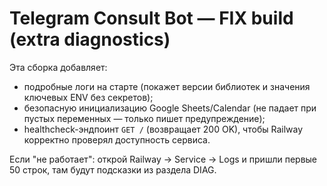# Telegram Consult Bot — FIX build (extra diagnostics)

Эта сборка добавляет:
- подробные логи на старте (покажет версии библиотек и значения ключевых ENV без секретов);
- безопасную инициализацию Google Sheets/Calendar (не падает при пустых переменных — только пишет предупреждение);
- healthcheck-эндпоинт `GET /` (возвращает 200 OK), чтобы Railway корректно проверял доступность сервиса.

Если "не работает": открой Railway → Service → Logs и пришли первые 50 строк, там будут подсказки из раздела DIAG.
